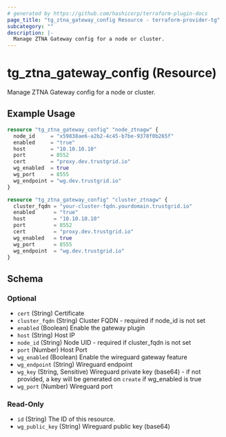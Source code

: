 ```yaml
---
# generated by https://github.com/hashicorp/terraform-plugin-docs
page_title: "tg_ztna_gateway_config Resource - terraform-provider-tg"
subcategory: ""
description: |-
  Manage ZTNA Gateway config for a node or cluster.
---
```


# tg_ztna_gateway_config (Resource)

Manage ZTNA Gateway config for a node or cluster.

## Example Usage

```terraform
resource "tg_ztna_gateway_config" "node_ztnagw" {
  node_id     = "x59838ae6-a2b2-4c45-b7be-9378f0b265f"
  enabled     = "true"
  host        = "10.10.10.10"
  port        = 8552
  cert        = "proxy.dev.trustgrid.io"
  wg_enabled  = true
  wg_port     = 8555
  wg_endpoint = "wg.dev.trustgrid.io"
}

resource "tg_ztna_gateway_config" "cluster_ztnagw" {
  cluster_fqdn = "your-cluster-fqdn.yourdomain.trustgrid.io"
  enabled      = "true"
  host         = "10.10.10.10"
  port         = 8552
  cert         = "proxy.dev.trustgrid.io"
  wg_enabled   = true
  wg_port      = 8555
  wg_endpoint  = "wg.dev.trustgrid.io"
}
```

<!-- schema generated by tfplugindocs -->
## Schema

### Optional

- `cert` (String) Certificate
- `cluster_fqdn` (String) Cluster FQDN - required if node_id is not set
- `enabled` (Boolean) Enable the gateway plugin
- `host` (String) Host IP
- `node_id` (String) Node UID - required if cluster_fqdn is not set
- `port` (Number) Host Port
- `wg_enabled` (Boolean) Enable the wireguard gateway feature
- `wg_endpoint` (String) Wireguard endpoint
- `wg_key` (String, Sensitive) Wireguard private key (base64) - if not provided, a key will be generated on `create` if wg_enabled is true
- `wg_port` (Number) Wireguard port

### Read-Only

- `id` (String) The ID of this resource.
- `wg_public_key` (String) Wireguard public key (base64)


